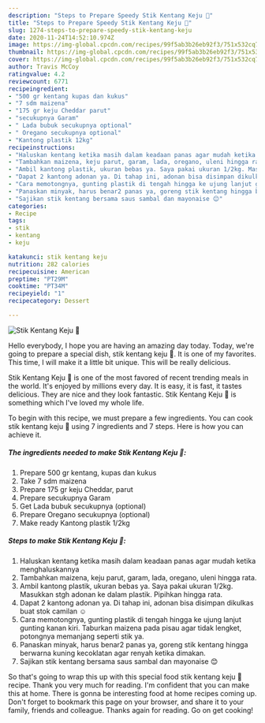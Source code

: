 ```yaml
---
description: "Steps to Prepare Speedy Stik Kentang Keju 🥰"
title: "Steps to Prepare Speedy Stik Kentang Keju 🥰"
slug: 1274-steps-to-prepare-speedy-stik-kentang-keju
date: 2020-11-24T14:52:10.974Z
image: https://img-global.cpcdn.com/recipes/99f5ab3b26eb92f3/751x532cq70/stik-kentang-keju-🥰-foto-resep-utama.jpg
thumbnail: https://img-global.cpcdn.com/recipes/99f5ab3b26eb92f3/751x532cq70/stik-kentang-keju-🥰-foto-resep-utama.jpg
cover: https://img-global.cpcdn.com/recipes/99f5ab3b26eb92f3/751x532cq70/stik-kentang-keju-🥰-foto-resep-utama.jpg
author: Travis McCoy
ratingvalue: 4.2
reviewcount: 6771
recipeingredient:
- "500 gr kentang kupas dan kukus"
- "7 sdm maizena"
- "175 gr keju Cheddar parut"
- "secukupnya Garam"
- " Lada bubuk secukupnya optional"
- " Oregano secukupnya optional"
- "Kantong plastik 12kg"
recipeinstructions:
- "Haluskan kentang ketika masih dalam keadaan panas agar mudah ketika menghaluskannya"
- "Tambahkan maizena, keju parut, garam, lada, oregano, uleni hingga rata."
- "Ambil kantong plastik, ukuran bebas ya. Saya pakai ukuran 1/2kg. Masukkan stgh adonan ke dalam plastik. Pipihkan hingga rata."
- "Dapat 2 kantong adonan ya. Di tahap ini, adonan bisa disimpan dikulkas buat stok camilan ☺"
- "Cara memotongnya, gunting plastik di tengah hingga ke ujung lanjut gunting kanan kiri. Taburkan maizena pada pisau agar tidak lengket, potongnya memanjang seperti stik ya."
- "Panaskan minyak, harus benar2 panas ya, goreng stik kentang hingga berwarna kuning kecoklatan agar renyah ketika dimakan."
- "Sajikan stik kentang bersama saus sambal dan mayonaise 😊"
categories:
- Recipe
tags:
- stik
- kentang
- keju

katakunci: stik kentang keju 
nutrition: 282 calories
recipecuisine: American
preptime: "PT29M"
cooktime: "PT34M"
recipeyield: "1"
recipecategory: Dessert

---
```



![Stik Kentang Keju 🥰](https://img-global.cpcdn.com/recipes/99f5ab3b26eb92f3/751x532cq70/stik-kentang-keju-🥰-foto-resep-utama.jpg)

Hello everybody, I hope you are having an amazing day today. Today, we're going to prepare a special dish, stik kentang keju 🥰. It is one of my favorites. This time, I will make it a little bit unique. This will be really delicious.



Stik Kentang Keju 🥰 is one of the most favored of recent trending meals in the world. It's enjoyed by millions every day. It is easy, it is fast, it tastes delicious. They are nice and they look fantastic. Stik Kentang Keju 🥰 is something which I've loved my whole life.


To begin with this recipe, we must prepare a few ingredients. You can cook stik kentang keju 🥰 using 7 ingredients and 7 steps. Here is how you can achieve it.

<!--inarticleads1-->

##### The ingredients needed to make Stik Kentang Keju 🥰:

1. Prepare 500 gr kentang, kupas dan kukus
1. Take 7 sdm maizena
1. Prepare 175 gr keju Cheddar, parut
1. Prepare secukupnya Garam
1. Get  Lada bubuk secukupnya (optional)
1. Prepare  Oregano secukupnya (optional)
1. Make ready Kantong plastik 1/2kg




<!--inarticleads2-->

##### Steps to make Stik Kentang Keju 🥰:

1. Haluskan kentang ketika masih dalam keadaan panas agar mudah ketika menghaluskannya
1. Tambahkan maizena, keju parut, garam, lada, oregano, uleni hingga rata.
1. Ambil kantong plastik, ukuran bebas ya. Saya pakai ukuran 1/2kg. Masukkan stgh adonan ke dalam plastik. Pipihkan hingga rata.
1. Dapat 2 kantong adonan ya. Di tahap ini, adonan bisa disimpan dikulkas buat stok camilan ☺
1. Cara memotongnya, gunting plastik di tengah hingga ke ujung lanjut gunting kanan kiri. Taburkan maizena pada pisau agar tidak lengket, potongnya memanjang seperti stik ya.
1. Panaskan minyak, harus benar2 panas ya, goreng stik kentang hingga berwarna kuning kecoklatan agar renyah ketika dimakan.
1. Sajikan stik kentang bersama saus sambal dan mayonaise 😊




So that's going to wrap this up with this special food stik kentang keju 🥰 recipe. Thank you very much for reading. I'm confident that you can make this at home. There is gonna be interesting food at home recipes coming up. Don't forget to bookmark this page on your browser, and share it to your family, friends and colleague. Thanks again for reading. Go on get cooking!
